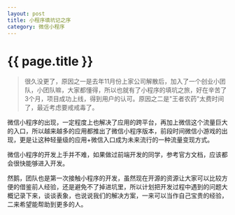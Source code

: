 ```yaml
---
layout: post
title: 小程序填坑记之序
category: 微信小程序
---
```


{{ page.title }}
===
> 很久没更了，原因之一是去年11月份上家公司解散后，加入了一个创业小团队，小团队嘛，大家都懂得，所以也就有了小程序的填坑之旅，好在辛苦了3个月，项目成功上线，得到用户的认可。原因之二是"王者农药"太费时间了，最近考虑要戒戒毒了。

微信小程序的出现，一定程度上也解决了应用的跨平台，再加上微信这个流量巨大的入口，所以越来越多的应用都推出了微信小程序版本，前段时间微信小游戏的出现，更是让这种轻量级的应用+微信入口成为未来流行的一种流量变现方式。

微信小程序的开发上手并不难，如果做过前端开发的同学，参考官方文档，应该都会很快能够进入开发。

然鹅，团队也是第一次接触小程序的开发，虽然现在开源的资源让大家可以比较方便的借鉴前人经验，还是避免不了掉进坑里，所以计划把开发过程中遇到的问题大概记录下来，谈谈表象，也说说我们的解决方案，一来可以当作自己宝贵的经验，二来希望能帮助到更多的人。